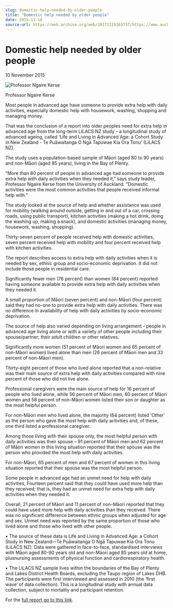 ```yaml
---
slug: domestic-help-needed-by-older-people
title: "Domestic help needed by older people"
date: 2015-11-10
source-url: https://web.archive.org/web/20171119163737/https://www.auckland.ac.nz/en/about/news-events-and-notices/news/news-2015/11/domestic-help-needed-by-older-people.html
---
```

Domestic help needed by older people
====================================

10 November 2015

![Professor Ngaire Kerse](https://www.auckland.ac.nz/en/about/news-events-and-notices/news/news-2015/11/domestic-help-needed-by-older-people/_jcr_content/par/textimage/image.img.jpg/1453431098612.jpg "Professor Ngaire Kerse")

Professor Ngaire Kerse

Most people in advanced age have someone to provide extra help with daily activities, especially domestic help with housework, washing, shopping and managing money.

That was the conclusion of a report into older peoples need for extra help in advanced age from the long-term LILACS NZ study - a longitudinal study of advanced ageing, called ‘Life and Living in Advanced Age: a Cohort Study in New Zealand - Te Puāwaitanga O Ngā Tapuwae Kia Ora Tonu’ (LiLACS NZ).

The study uses a population-based sample of Māori (aged 80 to 90 years) and non-Māori (aged 85 years), living in the Bay of Plenty.

“More than 80 percent of people in advanced age had someone to provide extra help with daily activities when they needed it,” says study leader, Professor Ngaire Kerse from the University of Auckland. “Domestic activities were the most common activities that people received informal help with.”

The study looked at the source of help and whether assistance was used for mobility (walking around outside, getting in and out of a car, crossing roads, using public transport), kitchen activities (making a hot drink, doing the washing up, making a snack), and domestic activities (managing money, housework, washing, shopping).

Thirty-seven percent of people received help with domestic activities, seven percent received help with mobility and four percent received help with kitchen activities.

The report describes access to extra help with daily activities when it is needed by sex, ethnic group and socio-economic deprivation. It did not include those people in residential care.

Significantly fewer men (76 percent) than women (84 percent) reported having someone available to provide extra help with daily activities when they needed it.

A small proportion of Māori (seven percent) and non-Māori (four percent) said they had no-one to provide extra help with daily activities. There was no difference in availability of help with daily activities by socio-economic deprivation.

The source of help also varied depending on living arrangement - people in advanced age living alone or with a variety of other people including their spouse/partner; their adult children or other relatives.

Significantly more women (51 percent of Māori women and 65 percent of non-Māori women) lived alone than men (26 percent of Māori men and 33 percent of non-Māori men).

Thirty-eight percent of those who lived alone reported that a non-relative was their main source of extra help with daily activities compared with nine percent of those who did not live alone.

Professional caregivers were the main source of help for 16 percent of people who lived alone, while 56 percent of Māori men, 60 percent of Māori women and 58 percent of non-Māori women listed their son or daughter as the most helpful person.

For non-Māori men who lived alone, the majority (64 percent) listed ‘Other’ as the person who gave the most help with daily activities and, of these, one third listed a professional caregiver.

Among those living with their spouse only, the most helpful person with daily activities was their spouse – 91 percent of Māori men and 62 percent of Māori women in this living situation reported that their spouse was the person who provided the most help with daily activities.

For non-Māori, 65 percent of men and 67 percent of women in this living situation reported that their spouse was the most helpful person.

Some people in advanced age had an unmet need for help with daily activities, Fourteen percent said that they could have used more help than they received; that is, they had an unmet need for extra help with daily activities when they needed it.

Overall, 21 percent of Māori and 11 percent of non-Māori reported that they could have used more help with daily activities than they received. There was no significant difference between ethnic groups when adjusted for age and sex. Unmet need was reported by the same proportion of those who lived alone and those who lived with other people.

• The source of these data is Life and Living in Advanced Age: a Cohort Study in New Zealand—Te Puāwaitanga O Ngā Tapuwae Kia Ora Tonu (LiLACS NZ). Data were gathered in face-to-face, standardised interviews with Māori aged 80-90 years old and non-Māori aged 85 years old at home, plusnursing assessments of physical function and cardiorespiratory health.

• The LiLACS NZ sample lives within the boundaries of the Bay of Plenty and Lakes District Health Boards, excluding the Taupo region of Lakes DHB. The participants were first interviewed and assessed in 2010 (the ‘first wave’ of data collection). This is a longitudinal study with annual data collection, subject to mortality and participant retention.

For the [full report go to this link](https://www.fmhs.auckland.ac.nz/en/faculty/lilacs/research/publications.html#a00ebcc370896771990ac4e394b2a762).